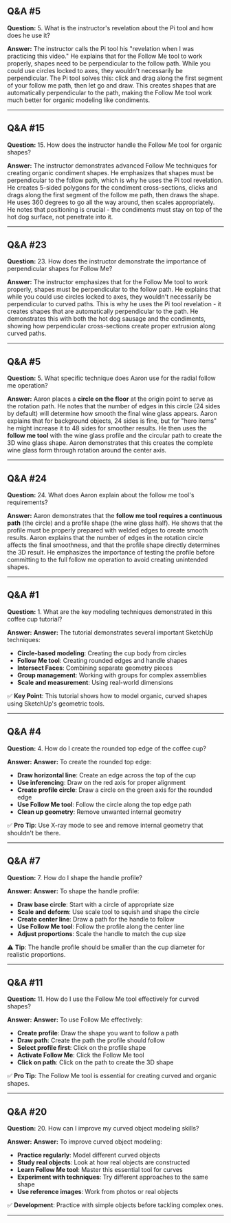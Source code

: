 
## Q&A #5

**Question:** 5. What is the instructor's revelation about the Pi tool and how does he use it?

**Answer:** The instructor calls the Pi tool his "revelation when I was practicing this video." He explains that for the Follow Me tool to work properly, shapes need to be perpendicular to the follow path. While you could use circles locked to axes, they wouldn't necessarily be perpendicular. The Pi tool solves this: click and drag along the first segment of your follow me path, then let go and draw. This creates shapes that are automatically perpendicular to the path, making the Follow Me tool work much better for organic modeling like condiments.

---

## Q&A #15

**Question:** 15. How does the instructor handle the Follow Me tool for organic shapes?

**Answer:** The instructor demonstrates advanced Follow Me techniques for creating organic condiment shapes. He emphasizes that shapes must be perpendicular to the follow path, which is why he uses the Pi tool revelation. He creates 5-sided polygons for the condiment cross-sections, clicks and drags along the first segment of the follow me path, then draws the shape. He uses 360 degrees to go all the way around, then scales appropriately. He notes that positioning is crucial - the condiments must stay on top of the hot dog surface, not penetrate into it.

---

## Q&A #23

**Question:** 23. How does the instructor demonstrate the importance of perpendicular shapes for Follow Me?

**Answer:** The instructor emphasizes that for the Follow Me tool to work properly, shapes must be perpendicular to the follow path. He explains that while you could use circles locked to axes, they wouldn't necessarily be perpendicular to curved paths. This is why he uses the Pi tool revelation - it creates shapes that are automatically perpendicular to the path. He demonstrates this with both the hot dog sausage and the condiments, showing how perpendicular cross-sections create proper extrusion along curved paths.

---

## Q&A #5

**Question:** 5. What specific technique does Aaron use for the radial follow me operation?

**Answer:** Aaron places a **circle on the floor** at the origin point to serve as the rotation path. He notes that the number of edges in this circle (24 sides by default) will determine how smooth the final wine glass appears. Aaron explains that for background objects, 24 sides is fine, but for "hero items" he might increase it to 48 sides for smoother results. He then uses the **follow me tool** with the wine glass profile and the circular path to create the 3D wine glass shape. Aaron demonstrates that this creates the complete wine glass form through rotation around the center axis.

---

## Q&A #24

**Question:** 24. What does Aaron explain about the follow me tool's requirements?

**Answer:** Aaron demonstrates that the **follow me tool requires a continuous path** (the circle) and a profile shape (the wine glass half). He shows that the profile must be properly prepared with welded edges to create smooth results. Aaron explains that the number of edges in the rotation circle affects the final smoothness, and that the profile shape directly determines the 3D result. He emphasizes the importance of testing the profile before committing to the full follow me operation to avoid creating unintended shapes.

---

## Q&A #1

**Question:** 1. What are the key modeling techniques demonstrated in this coffee cup tutorial?

**Answer:** **Answer:** The tutorial demonstrates several important SketchUp techniques:
- **Circle-based modeling**: Creating the cup body from circles
- **Follow Me tool**: Creating rounded edges and handle shapes
- **Intersect Faces**: Combining separate geometry pieces
- **Group management**: Working with groups for complex assemblies
- **Scale and measurement**: Using real-world dimensions

✅ **Key Point**: This tutorial shows how to model organic, curved shapes using SketchUp's geometric tools.

---

## Q&A #4

**Question:** 4. How do I create the rounded top edge of the coffee cup?

**Answer:** **Answer:** To create the rounded top edge:
- **Draw horizontal line**: Create an edge across the top of the cup
- **Use inferencing**: Draw on the red axis for proper alignment
- **Create profile circle**: Draw a circle on the green axis for the rounded edge
- **Use Follow Me tool**: Follow the circle along the top edge path
- **Clean up geometry**: Remove unwanted internal geometry

✅ **Pro Tip**: Use X-ray mode to see and remove internal geometry that shouldn't be there.

---

## Q&A #7

**Question:** 7. How do I shape the handle profile?

**Answer:** **Answer:** To shape the handle profile:
- **Draw base circle**: Start with a circle of appropriate size
- **Scale and deform**: Use scale tool to squish and shape the circle
- **Create center line**: Draw a path for the handle to follow
- **Use Follow Me tool**: Follow the profile along the center line
- **Adjust proportions**: Scale the handle to match the cup size

⚠️ **Tip**: The handle profile should be smaller than the cup diameter for realistic proportions.

---

## Q&A #11

**Question:** 11. How do I use the Follow Me tool effectively for curved shapes?

**Answer:** **Answer:** To use Follow Me effectively:
- **Create profile**: Draw the shape you want to follow a path
- **Draw path**: Create the path the profile should follow
- **Select profile first**: Click on the profile shape
- **Activate Follow Me**: Click the Follow Me tool
- **Click on path**: Click on the path to create the 3D shape

✅ **Pro Tip**: The Follow Me tool is essential for creating curved and organic shapes.

---

## Q&A #20

**Question:** 20. How can I improve my curved object modeling skills?

**Answer:** **Answer:** To improve curved object modeling:
- **Practice regularly**: Model different curved objects
- **Study real objects**: Look at how real objects are constructed
- **Learn Follow Me tool**: Master this essential tool for curves
- **Experiment with techniques**: Try different approaches to the same shape
- **Use reference images**: Work from photos or real objects

✅ **Development**: Practice with simple objects before tackling complex ones.

---
